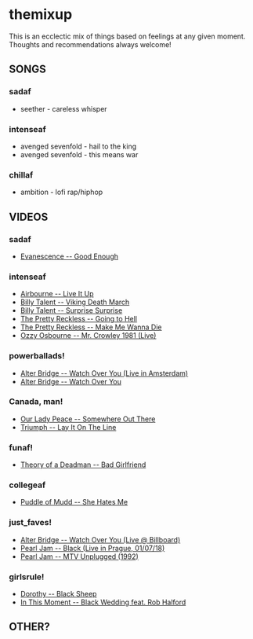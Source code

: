 # themixup

This is an ecclectic mix of things based on feelings at any given moment. Thoughts and recommendations always welcome!

## SONGS

### sadaf

- seether - careless whisper

### intenseaf

- avenged sevenfold - hail to the king
- avenged sevenfold - this means war

### chillaf

- ambition - lofi rap/hiphop

## VIDEOS

### sadaf

- [Evanescence -- Good Enough](https://www.youtube.com/watch?v=Kw2Ic_2XdVQ)

### intenseaf

- [Airbourne -- Live It Up](https://www.youtube.com/watch?v=Pn0w7vciQCE)
- [Billy Talent -- Viking Death March](https://www.youtube.com/watch?v=VRFCMM3bra8)
- [Billy Talent -- Surprise Surprise](https://www.youtube.com/watch?v=ZGbNq_flErA)
- [The Pretty Reckless -- Going to Hell](https://www.youtube.com/watch?v=bmtbg5b7_Aw)
- [The Pretty Reckless -- Make Me Wanna Die](https://www.youtube.com/watch?v=txBfhpm1jI0)
- [Ozzy Osbourne -- Mr. Crowley 1981 (Live)](https://www.youtube.com/watch?v=G3LvhdFEOqs)

### powerballads!

- [Alter Bridge -- Watch Over You (Live in Amsterdam)](https://www.youtube.com/watch?v=WR4_chcwvoM)
- [Alter Bridge -- Watch Over You](https://www.youtube.com/watch?v=9lIdymq0DZc)

### Canada, man!

- [Our Lady Peace -- Somewhere Out There](https://www.youtube.com/watch?v=8SzFaEqbLRM)
- [Triumph -- Lay It On The Line](https://www.youtube.com/watch?v=gCWj8Nz5DUg)

### funaf!

- [Theory of a Deadman -- Bad Girlfriend](https://www.youtube.com/watch?v=Pn0w7vciQCE)

### collegeaf

- [Puddle of Mudd -- She Hates Me](https://www.youtube.com/watch?v=BYE4CVhVkhw)

### just_faves!

- [Alter Bridge -- Watch Over You (Live @ Billboard)](https://www.youtube.com/watch?v=LK3NuxO3Ke0)
- [Pearl Jam -- Black (Live in Prague, 01/07/18)](https://www.youtube.com/watch?v=X33aqdYUAQM)
- [Pearl Jam -- MTV Unplugged (1992)](https://www.youtube.com/watch?v=5ZH2it92ZmA)

### girlsrule!

- [Dorothy -- Black Sheep](https://www.youtube.com/watch?v=5zBUlhcRyWw)
- [In This Moment -- Black Wedding feat. Rob Halford](https://www.youtube.com/watch?v=fHAi_-DOy40)

## OTHER?
